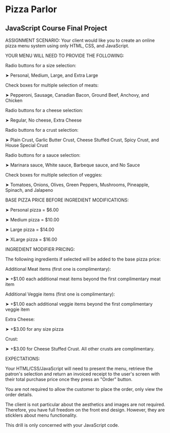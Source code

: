 # Pizza Parlor

## JavaScript Course Final Project


ASSIGNMENT SCENARIO: Your client would like you to create an online pizza menu system using only HTML, CSS, and JavaScript.

YOUR MENU WILL NEED TO PROVIDE THE FOLLOWING:

Radio buttons for a size selection:

➤ Personal, Medium, Large, and Extra Large

Check boxes for multiple selection of meats:

➤ Pepperoni, Sausage, Canadian Bacon, Ground Beef, Anchovy, and Chicken

Radio buttons for a cheese selection:

➤ Regular, No cheese, Extra Cheese

Radio buttons for a crust selection:

➤ Plain Crust, Garlic Butter Crust, Cheese Stuffed Crust, Spicy Crust, and House Special Crust

Radio buttons for a sauce selection:

➤ Marinara sauce, White sauce, Barbeque sauce, and No Sauce

Check boxes for multiple selection of veggies:

➤ Tomatoes, Onions, Olives, Green Peppers, Mushrooms, Pineapple, Spinach, and Jalapeno

BASE PIZZA PRICE BEFORE INGREDIENT MODIFICATIONS:

➤ Personal pizza = $6.00

➤ Medium pizza = $10.00

➤ Large pizza = $14.00

➤ XLarge pizza = $16.00

INGREDIENT MODIFIER PRICING:

The following ingredients if selected will be added to the base pizza price:

Additional Meat items (first one is complimentary):

➤ +$1.00 each additional meat items beyond the first complimentary meat item

Additional Veggie items (first one is complimentary):

➤ +$1.00 each additional veggie items beyond the first complimentary veggie item

Extra Cheese:

➤ +$3.00 for any size pizza

Crust:

➤ +$3.00 for Cheese Stuffed Crust. All other crusts are complimentary.

EXPECTATIONS:

Your HTML/CSS/JavaScript will need to present the menu, retrieve the patron's selection and return an invoiced receipt to the user's screen with their total purchase price once they press an "Order" button.

You are not required to allow the customer to place the order, only view the order details.

The client is not particular about the aesthetics and images are not required. Therefore, you have full freedom on the front end design. However, they are sticklers about menu functionality.

This drill is only concerned with your JavaScript code. 
